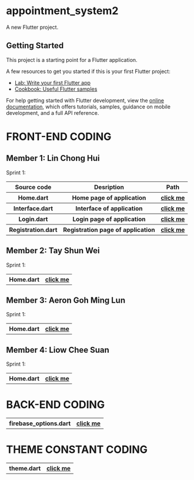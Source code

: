 # appointment_system2

A new Flutter project.

## Getting Started

This project is a starting point for a Flutter application.

A few resources to get you started if this is your first Flutter project:

- [Lab: Write your first Flutter app](https://docs.flutter.dev/get-started/codelab)
- [Cookbook: Useful Flutter samples](https://docs.flutter.dev/cookbook)

For help getting started with Flutter development, view the
[online documentation](https://docs.flutter.dev/), which offers tutorials,
samples, guidance on mobile development, and a full API reference.

# FRONT-END CODING 
## Member 1: Lin Chong Hui
Sprint 1:
<table>

<tr>
<th> Source code
<th> Desription
<th> Path
</tr>

<tr>
<th> <b>Home.dart</b>
<th> Home page of application
<th><a href="lib/page/home.dart">click me</a>
</tr>

<tr>
<th> Interface.dart
<th> Interface of application
<th><a href="lib/page/interface.dart">click me</a>
</tr>

<tr>
<th>Login.dart
<th> Login page of application
<th><a href="lib/page/login.dart">click me</a>
</tr>

<tr>
<th>Registration.dart
<th> Registration page of application
<th><a href="lib/page/registration.dart">click me</a>
</tr>
</table>

## Member 2: Tay Shun Wei
Sprint 1:
<table>
<tr>
<th>Home.dart
<th><a href="lib/page/home.dart">click me</a>
</tr>
</table>

## Member 3: Aeron Goh Ming Lun
Sprint 1:
<table>
<tr>
<th>Home.dart
<th><a href="lib/page/home.dart">click me</a>
</tr>
</table>

## Member 4: Liow Chee Suan
Sprint 1:
<table>
<tr>
<th>Home.dart
<th><a href="lib/page/home.dart">click me</a>
</tr>
</table>

# BACK-END CODING
<table>
<tr>
<th>firebase_options.dart
<th><a href="lib/const/firebase_options.dart">click me</a>
</tr>
</table>

# THEME CONSTANT CODING
<table>
<tr>
<th>theme.dart
<th><a href="lib/const/theme.dart">click me</a>
</tr>
</table>
